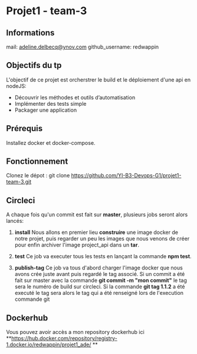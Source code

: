 # Projet1 - team-3

## Informations

mail: adeline.delbecq@ynov.com
github_username: redwappin

## Objectifs du tp
L'objectif de ce projet est orcherstrer le build et le déploiement d'une api en nodeJS:
  - Découvrir les méthodes et outils d’automatisation
  - Implémenter des tests simple
  - Packager une application

## Prérequis
Installez docker et docker-compose.

## Fonctionnement
Clonez le dépot : git clone https://github.com/YI-B3-Devops-G1/projet1-team-3.git

## Circleci

A chaque fois qu'un commit est fait sur **master**, plusieurs jobs seront alors lancés:
 1. **install**
  Nous allons en premier lieu **construire** une image docker de notre projet, puis regarder un peu les images que nous venons de créer pour enfin archiver l'image project_api dans un **tar**.
  
 2. **test**
  Ce job va executer tous les tests en lançant la commande **npm test**.
  
 3. **publish-tag**
  Ce job va tous d'abord charger l'image docker que nous avons crée juste avant puis regardé le tag associé. Si un commit a été fait sur master avec la commande **git commit -m "mon commit"** le tag sera le numéro de build sur circleci. Si la commande **git tag 1.1.2** a été executé le tag sera alors le tag qui a été renseigné lors de l'execution commande git

## Dockerhub
Vous pouvez avoir accès a mon repository dockerhub ici **https://hub.docker.com/repository/registry-1.docker.io/redwappin/projet1_ade/ **
